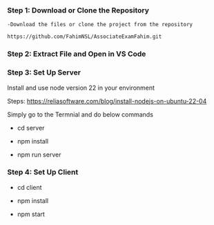 ### Step 1: Download or Clone the Repository

    -Download the files or clone the project from the repository 

    https://github.com/FahimNSL/AssociateExamFahim.git

### Step 2: Extract File and Open in VS Code 

### Step 3: Set Up Server

Install and use node version 22 in your environment

Steps: https://reliasoftware.com/blog/install-nodejs-on-ubuntu-22-04

Simply go to the Termnial and do below commands

- cd server

- npm install 

- npm run server


    
### Step 4: Set Up Client

- cd client

- npm install

- npm start

